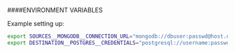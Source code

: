 ####ENVIRONMENT VARIABLES

Example setting up:
```bash
export SOURCES__MONGODB__CONNECTION_URL="mongodb://dbuser:passwd@host.or.ip:27017"
export DESTINATION__POSTGRES__CREDENTIALS="postgresql://username:password@host:port/database"
